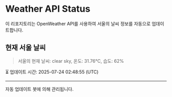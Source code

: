 
# Weather API Status

이 리포지토리는 OpenWeather API를 사용하여 서울의 날씨 정보를 자동으로 업데이트합니다.

## 현재 서울 날씨
> 서울의 현재 날씨: clear sky, 온도: 31.76°C, 습도: 62%

⏳ 업데이트 시간: 2025-07-24 02:48:55 (UTC)

---
자동 업데이트 봇에 의해 관리됩니다.
